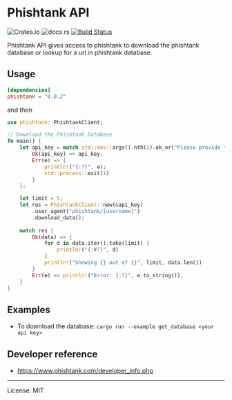 # Phishtank API
![Crates.io](https://img.shields.io/crates/v/phishtank)
![docs.rs](https://img.shields.io/docsrs/phishtank/latest)
[![Build Status](https://travis-ci.com/marirs/phishtank-rs.svg?branch=master)](https://travis-ci.com/marirs/phishtank-rs)

Phishtank API gives access to phishtank to download the phishtank database or lookup for a url in phishtank database.

## Usage
```toml
[dependencies]
phishtank = "0.0.2"
```
and then
```rust
use phishtank::PhishtankClient;

// Download the Phishtank Database
fn main() {
    let api_key = match std::env::args().nth(1).ok_or("Please provide the api key!") {
        Ok(api_key) => api_key,
        Err(e) => {
            println!("{:?}", e);
            std::process::exit(1)
        }
    };

    let limit = 5;
    let res = PhishtankClient::new(&api_key)
        .user_agent("phishtank/[username]")
        .download_data();
    
    match res {
        Ok(data) => {
            for d in data.iter().take(limit) {
                println!("{:#?}", d)
            }
            println!("Showing {} out of {}", limit, data.len())
        }
        Err(e) => println!("Error: {:?}", e.to_string()),
    }
}
```

## Examples

- To download the database: `cargo run --example get_database <your api key>`

## Developer reference

- https://www.phishtank.com/developer_info.php

---
License: MIT